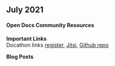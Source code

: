 ## July 2021

#### Open Docs Community Resources

__Important Links__   
Docathon links  [register](https://docs.google.com/forms/d/e/1FAIpQLSfYM9xEAYQk_et1hrcVja7IA_1Vd5BMZVWZGfJUnm859YwL5Q/viewform?usp=sf_link), [Jitsi](https://meet.jit.si/RokwireC), [Github repo](https://github.com/rokwire/rokwire-docs/tree/main/Docathon)    


__Blog Posts__   
